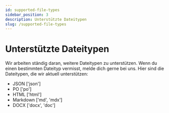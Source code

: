 ```yaml
---
id: supported-file-types
sidebar_position: 3
description: Unterstützte Dateitypen
slug: /supported-file-types
---
```


# Unterstützte Dateitypen
Wir arbeiten ständig daran, weitere Dateitypen zu unterstützen. Wenn du einen bestimmten Dateityp vermisst, melde dich gerne bei uns. Hier sind die Dateitypen, die wir aktuell unterstützen:
- JSON \['json']
- PO \['po']
- HTML \['html']
- Markdown \['md', 'mdx']
- DOCX \['docx', 'doc']